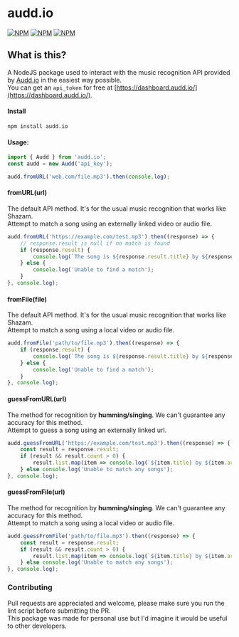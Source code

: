 # audd.io

[![NPM](https://img.shields.io/npm/v/audd.io)](https://www.npmjs.com/package/audd.io) [![NPM](https://img.shields.io/npm/dt/audd.io)](https://www.npmjs.com/package/audd.io) [![NPM](https://img.shields.io/npm/types/audd.io)](https://www.npmjs.com/package/audd.io)
  
 **What is this?**
------------------
A NodeJS package used to interact with the music recognition API provided by [Audd.io](https://docs.audd.io/) in the easiest way possible.  
You can get an `api_token` for free at [https://dashboard.audd.io/](https://dashboard.audd.io/).  

#### Install  
```
npm install audd.io
```

#### Usage:   
```javascript
import { Audd } from 'audd.io';
const audd = new Audd('api_key');  

audd.fromURL('web.com/file.mp3').then(console.log);
```  
  
#### fromURL(url)  
The default API method. It's for the usual music recognition that works like Shazam.  
Attempt to match a song using an externally linked video or audio file.  
  
```javascript  
audd.fromURL('https://example.com/test.mp3').then((response) => {
    // response.result is null if no match is found
    if (response.result) {
        console.log(`The song is ${response.result.title} by ${response.result.artist}`)
    } else {
        console.log('Unable to find a match');
    }
}, console.log);
```  
  
#### fromFile(file)  
The default API method. It's for the usual music recognition that works like Shazam.  
Attempt to match a song using a local video or audio file.  
```javascript  
audd.fromFile('path/to/file.mp3').then((response) => {
    if (response.result) {
        console.log(`The song is ${response.result.title} by ${response.result.artist}`)
    } else {
        console.log('Unable to find a match');
    }
}, console.log);
```  
  
#### guessFromURL(url)  
The method for recognition by **humming/singing**. We can't guarantee any accuracy for this method.  
Attempt to guess a song using an externally linked url.  
  
```javascript
audd.guessFromURL('https://example.com/test.mp3').then((response) => {
    const result = response.result;
    if (result && result.count > 0) {
        result.list.map(item => console.log(`${item.title} by ${item.artist} (score: ${item.score})`))
    } else console.log('Unable to match any songs');
}, console.log);
```
  
#### guessFromFile(url)  
The method for recognition by **humming/singing**. We can't guarantee any accuracy for this method.  
Attempt to match a song using a local video or audio file.   
  
```javascript
audd.guessFromFile('path/to/file.mp3').then((response) => {
    const result = response.result;
    if (result && result.count > 0) {
        result.list.map(item => console.log(`${item.title} by ${item.artist} (score: ${item.score})`))
    } else console.log('Unable to match any songs');
}, console.log);
```
  
### Contributing  
Pull requests are appreciated and welcome, please make sure you run the lint script before submitting the PR.  
This package was made for personal use but I'd imagine it would be useful to other developers.